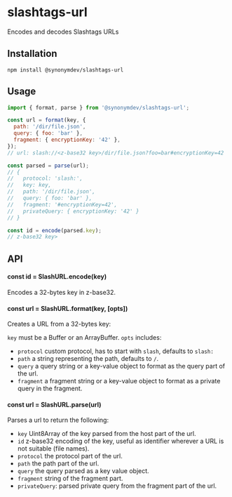 # slashtags-url

Encodes and decodes Slashtags URLs

## Installation

```
npm install @synonymdev/slashtags-url
```

## Usage

```js
import { format, parse } from '@synonymdev/slashtags-url';

const url = format(key, {
  path: '/dir/file.json',
  query: { foo: 'bar' },
  fragment: { encryptionKey: '42' },
});
// url: slash://<z-base32 key>/dir/file.json?foo=bar#encryptionKey=42

const parsed = parse(url);
// {
//   protocol: 'slash:',
//   key: key,
//   path: '/dir/file.json',
//   query: { foo: 'bar' },
//   fragment: '#encryptionKey=42',
//   privateQuery: { encryptionKey: '42' }
// }

const id = encode(parsed.key);
// z-base32 key>
```

## API

#### const id = SlashURL.encode(key)

Encodes a 32-bytes key in z-base32.

#### const url = SlashURL.format(key, [opts])

Creates a URL from a 32-bytes key:

`key` must be a Buffer or an ArrayBuffer.
`opts` includes:

- `protocol` custom protocol, has to start with `slash`, defaults to `slash:`
- `path` a string representing the path, defaults to `/`.
- `query` a query string or a key-value object to format as the query part of the url.
- `fragment` a fragment string or a key-value object to format as a private query in the fragment.

#### const url = SlashURL.parse(url)

Parses a url to return the following:

- `key` Uint8Array of the key parsed from the host part of the url.
- `id` z-base32 encoding of the key, useful as identifier wherever a URL is not suitable (file names).
- `protocol` the protocol part of the url.
- `path` the path part of the url.
- `query` the query parsed as a key value object.
- `fragment` string of the fragment part.
- `privateQuery`: parsed private query from the fragment part of the url.
